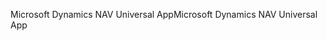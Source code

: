<span data-ttu-id="fdabd-101">Microsoft Dynamics NAV Universal App</span><span class="sxs-lookup"><span data-stu-id="fdabd-101">Microsoft Dynamics NAV Universal App</span></span>